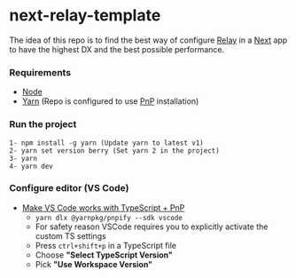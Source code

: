 # next-relay-template

The idea of this repo is to find the best way of configure [Relay](https://relay.dev/) in a [Next](https://nextjs.org/) app to have the highest DX and the best possible performance.

### Requirements

- [Node](https://nodejs.org/en/)
- [Yarn](https://yarnpkg.com/) (Repo is configured to use [PnP](https://yarnpkg.com/features/pnp) installation)

### Run the project

    1- npm install -g yarn (Update yarn to latest v1)
    2- yarn set version berry (Set yarn 2 in the project)
    3- yarn
    4- yarn dev

### Configure editor (VS Code)

* [Make VS Code works with TypeScript + PnP](https://yarnpkg.com/getting-started/editor-sdks#vscode)
    * `yarn dlx @yarnpkg/pnpify --sdk vscode`
    * For safety reason VSCode requires you to explicitly activate the custom TS settings
    * Press `ctrl+shift+p` in a TypeScript file
    * Choose **"Select TypeScript Version"**
    * Pick **"Use Workspace Version"**